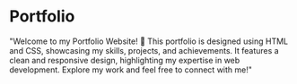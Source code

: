 # Portfolio
"Welcome to my Portfolio Website! 🚀 This portfolio is designed using HTML and CSS, showcasing my skills, projects, and achievements. It features a clean and responsive design, highlighting my expertise in web development. Explore my work and feel free to connect with me!"
